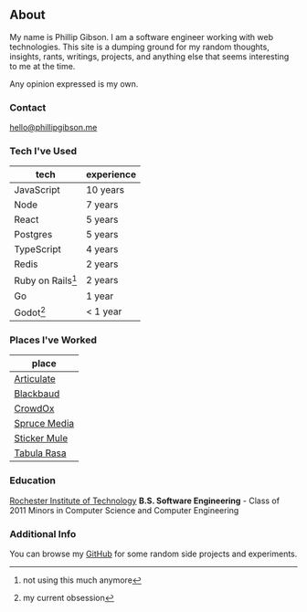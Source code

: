 ## About

My name is Phillip Gibson. I am a software engineer working with web technologies. This site is a dumping ground for my random thoughts, insights, rants, writings, projects, and anything else that seems interesting to me at the time.

Any opinion expressed is my own.

### Contact

hello@phillipgibson.me

### Tech I've Used

| tech              | experience |
| ----------------- | ---------- |
| JavaScript        | 10 years   |
| Node              | 7 years    |
| React             | 5 years    |
| Postgres          | 5 years    |
| TypeScript        | 4 years    |
| Redis             | 2 years    |
| Ruby on Rails[^1] | 2 years    |
| Go                | 1 year     |
| Godot[^2]         | < 1 year   |

[^1]: not using this much anymore
[^2]: my current obsession

### Places I've Worked

| place            |
| ---------------- |
| [Articulate][]   |
| [Blackbaud][]    |
| [CrowdOx][]      |
| [Spruce Media][] |
| [Sticker Mule][] |
| [Tabula Rasa][]  |

[articulate]: https://articulate.com
[sticker mule]: https://stickermule.com
[crowdox]: https://crowdox.com
[tabula rasa]: https://tabularasahealthcare.com
[spruce media]: https://pitchbook.com/profiles/company/55615-69#overview
[blackbaud]: https://blackbaud.com

### Education

[Rochester Institute of Technology](https://rit.edu)
**B.S. Software Engineering** - Class of 2011
Minors in Computer Science and Computer Engineering

### Additional Info

You can browse my [GitHub](https://github.com/renolc) for some random side projects and experiments.
